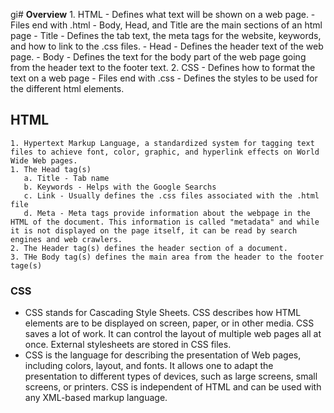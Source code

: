 gi# **Overview**
    1. HTML 
        - Defines what text will be shown on a web page.
        - Files end with .html
        - Body, Head, and Title are the main sections of an html page
            - Title - Defines the tab text, the meta tags for the website, keywords, and how to link to the .css files.
            - Head - Defines the header text of the web page.
            - Body - Defines the text for the body part of the web page going from the header text to the footer text.
    2. CSS
        - Defines how to format the text on a web page
        - Files end with .css
        - Defines the styles to be used for the different html elements.
## HTML
    1. Hypertext Markup Language, a standardized system for tagging text files to achieve font, color, graphic, and hyperlink effects on World Wide Web pages.
    1. The Head tag(s)
       a. Title - Tab name
       b. Keywords - Helps with the Google Searchs
       c. Link - Usually defines the .css files associated with the .html file
       d. Meta - Meta tags provide information about the webpage in the HTML of the document. This information is called "metadata" and while it is not displayed on the page itself, it can be read by search engines and web crawlers.
    2. The Header tag(s) defines the header section of a document.
    3. THe Body tag(s) defines the main area from the header to the footer tage(s)
### CSS
 -  CSS stands for Cascading Style Sheets. CSS describes how HTML elements are to be displayed on screen, paper, or in other media. CSS saves a lot of work. It can control the layout of multiple web pages all at once. External stylesheets are stored in CSS files.
 - CSS is the language for describing the presentation of Web pages, including colors, layout, and fonts. It allows one to adapt the presentation to different types of devices, such as large screens, small screens, or printers. CSS is independent of HTML and can be used with any XML-based markup language.

